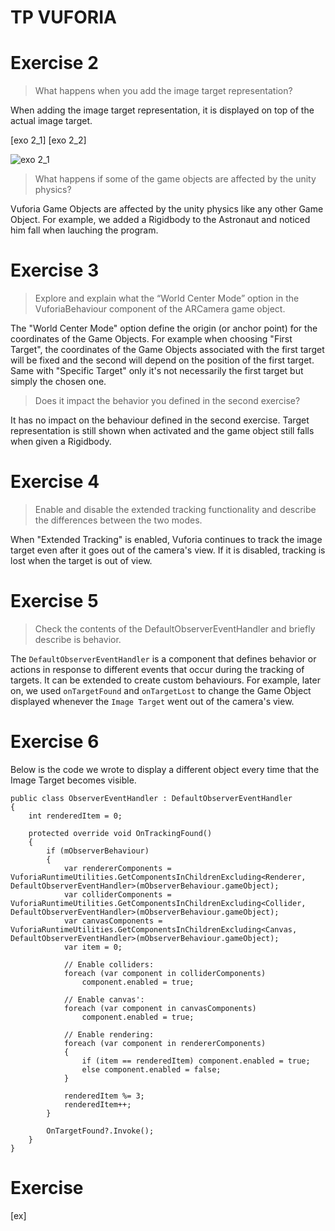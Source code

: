 # TP VUFORIA

# Exercise 2

> What happens when you add the image target representation?

When adding the image target representation, it is displayed on top of the actual image target.

[exo 2_1] [exo 2_2]

![exo 2_1](https://gitlab.istic.univ-rennes1.fr/ggombert/tp-tia-vuforia/-/blob/9bb3ae85fb9a0a63cbb7093f6b934fd960dbfe24/Rendu/ex%202_1.png)

> What happens if some of the game objects are affected by the unity physics?

Vuforia Game Objects are affected by the unity physics like any other Game Object. For example, we added a Rigidbody to the Astronaut and noticed him fall when lauching the program.

# Exercise 3

> Explore and explain what the “World Center Mode” option in the VuforiaBehaviour component of the ARCamera game object. 

The "World Center Mode" option define the origin (or anchor point) for the coordinates of the Game Objects. For example when choosing "First Target", the coordinates of the Game Objects associated with the first target will be fixed and the second will depend on the position of the first target. Same with "Specific Target" only it's not necessarily the first target but simply the chosen one.

> Does it impact the behavior you defined in the second exercise?

It has no impact on the behaviour defined in the second exercise.
Target representation is still shown when activated and the game object still falls when given a Rigidbody.

# Exercise 4

> Enable and disable the extended tracking functionality and describe the differences between the two modes.

When "Extended Tracking" is enabled, Vuforia continues to track the image target even after it goes out of the camera's view. 
If it is disabled, tracking is lost when the target is out of view.

# Exercise 5

> Check the contents of the DefaultObserverEventHandler and briefly describe is behavior.

The `DefaultObserverEventHandler` is a component that defines behavior or actions in response to different events that occur during the tracking of targets.
It can be extended to create custom behaviours.
For example, later on, we used `onTargetFound` and `onTargetLost` to change the Game Object displayed whenever the `Image Target` went out of the camera's view.

# Exercise 6

Below is the code we wrote to display a different object every time that the Image Target becomes visible.

```
public class ObserverEventHandler : DefaultObserverEventHandler
{
    int renderedItem = 0;

    protected override void OnTrackingFound()
    {
        if (mObserverBehaviour)
        {
            var rendererComponents = VuforiaRuntimeUtilities.GetComponentsInChildrenExcluding<Renderer, DefaultObserverEventHandler>(mObserverBehaviour.gameObject);
            var colliderComponents = VuforiaRuntimeUtilities.GetComponentsInChildrenExcluding<Collider, DefaultObserverEventHandler>(mObserverBehaviour.gameObject);
            var canvasComponents = VuforiaRuntimeUtilities.GetComponentsInChildrenExcluding<Canvas, DefaultObserverEventHandler>(mObserverBehaviour.gameObject);
            var item = 0;

            // Enable colliders:
            foreach (var component in colliderComponents)
                component.enabled = true;

            // Enable canvas':
            foreach (var component in canvasComponents)
                component.enabled = true;

            // Enable rendering:
            foreach (var component in rendererComponents)
            {
                if (item == renderedItem) component.enabled = true;
                else component.enabled = false;
            }

            renderedItem %= 3;
            renderedItem++;
        }

        OnTargetFound?.Invoke();
    }
}
```

# Exercise

[ex]
